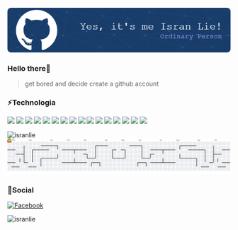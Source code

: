 ![Isran Lie](img/github-header-image.png)

### Hello there👋

> get bored and decide create a github account

<!-- assets: https://github.com/alexandresanlim/Badges4-README.md-Profile -->

### ⚡Technologia

<img src="https://img.shields.io/badge/HTML5-E34F26?style=for-the-badge&logo=html5&logoColor=white" /> <img src="https://img.shields.io/badge/CSS3-1572B6?style=for-the-badge&logo=css3&logoColor=white" /> <img src="https://img.shields.io/badge/Bootstrap-563D7C?style=for-the-badge&logo=bootstrap&logoColor=white" /> <img src="https://img.shields.io/badge/Tailwind_CSS-38B2AC?style=for-the-badge&logo=tailwind-css&logoColor=white" /> <img src="https://img.shields.io/badge/JavaScript-323330?style=for-the-badge&logo=javascript&logoColor=F7DF1E" /> <img src="https://img.shields.io/badge/TypeScript-007ACC?style=for-the-badge&logo=typescript&logoColor=white" /> <img src="https://img.shields.io/badge/Vue%20js-35495E?style=for-the-badge&logo=vuedotjs&logoColor=4FC08D" /> <img src="https://img.shields.io/badge/Alpine%20JS-8BC0D0?style=for-the-badge&logo=alpinedotjs&logoColor=black" /> <img src="https://img.shields.io/badge/jQuery-0769AD?style=for-the-badge&logo=jquery&logoColor=white" /> <img src="https://img.shields.io/badge/PHP-777BB4?style=for-the-badge&logo=php&logoColor=white" /> <img src="https://img.shields.io/badge/Laravel-FF2D20?style=for-the-badge&logo=laravel&logoColor=white" /> <img src="https://img.shields.io/badge/MySQL-005C84?style=for-the-badge&logo=mysql&logoColor=white" /> <img src="https://img.shields.io/badge/PostgreSQL-316192?style=for-the-badge&logo=postgresql&logoColor=white" /> <img src="https://img.shields.io/badge/npm-CB3837?style=for-the-badge&logo=npm&logoColor=white" /> <img src="https://img.shields.io/badge/Vite-B73BFE?style=for-the-badge&logo=vite&logoColor=FFD62E" /> <img src="https://img.shields.io/badge/GIT-E44C30?style=for-the-badge&logo=git&logoColor=white" />

<p><img align="left" src="https://github-readme-stats.vercel.app/api/top-langs?username=isranlie&show_icons=true&locale=en&layout=compact" alt="isranlie" /></p>

###

<picture>
  <source media="(prefers-color-scheme: dark)" srcset="https://raw.githubusercontent.com/IsranLie/IsranLie/output/pacman-contribution-graph-dark.svg">
  <source media="(prefers-color-scheme: light)" srcset="https://raw.githubusercontent.com/IsranLie/IsranLie/output/pacman-contribution-graph.svg">
  <img alt="pacman contribution graph" src="https://raw.githubusercontent.com/IsranLie/IsranLie/output/pacman-contribution-graph.svg">
</picture>

### 🔗Social

[![Facebook](https://img.shields.io/badge/Facebook-1877F2?style=for-the-badge&logo=facebook&logoColor=white)](https://www.facebook.com/isran.lie/)

<p align="left"><img src="https://komarev.com/ghpvc/?username=isranlie&label=Profile%20views&color=fe3540&style=flat" alt="isranlie" /></p>
